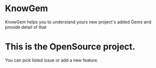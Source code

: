 # KnowGem
KnowGem helps you to understand yours new project's added Gems and provide detail of that 


# This is the OpenSource project.
You can pick listed issue or add a new feature.